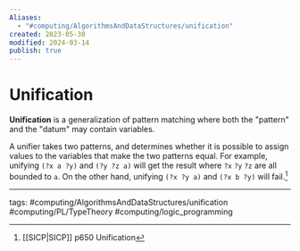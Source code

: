 ```yaml
---
Aliases:
  - "#computing/AlgorithmsAndDataStructures/unification"
created: 2023-05-30
modified: 2024-03-14
publish: true
---
```


# Unification
**Unification** is a generalization of pattern matching where both the "pattern" and the "datum" may contain variables.

A unifier takes two patterns, and determines whether it is possible to assign values to the variables that make the two patterns equal. For example, unifying `(?x a ?y)` and `(?y ?z a)` will get the result where `?x` `?y` `?z` are all bounded to `a`. On the other hand, unifying `(?x ?y a)` and `(?x b ?y)` will fail.[^1]

[^1]: [[SICP|SICP]] p650 Unification

---
tags: 
#computing/AlgorithmsAndDataStructures/unification #computing/PL/TypeTheory #computing/logic_programming